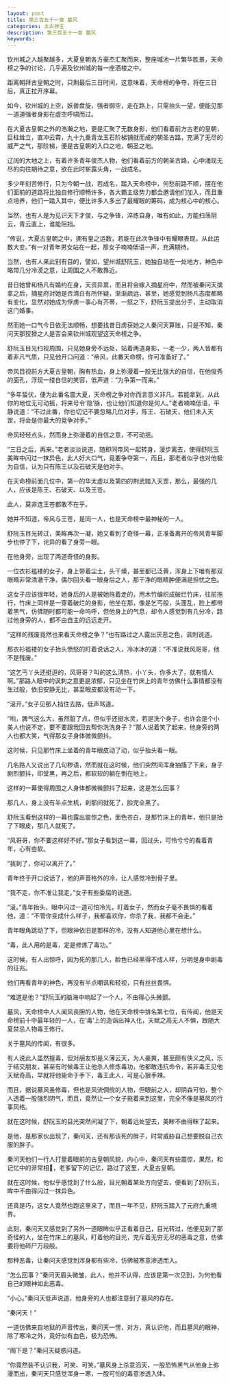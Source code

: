 ```yaml
---
layout: post
title: 第三百五十一章 墓风
categories: 太古神王
description: 第三百五十一章 墓风
keywords:
---
```


钦州城之人越聚越多，大夏皇朝各方豪杰汇聚而来，整座城池一片繁华胜景，天命榜之争的讨论，几乎遍及钦州城的每一座酒楼之中。

距离朝拜古皇朝之时，只剩最后三日时间，这意味着，天命榜的争夺，将在三日后，真正拉开序幕。

如今，钦州城的上空，妖兽盘旋，强者御空，走在路上，只需抬头一望，便能见那一道道强者身影在虚空呼啸而过。

在大夏古皇朝之外的浩瀚之地，更是汇聚了无数身影，他们看着前方古老的皇朝，巨柱耸立，直冲云霄，九十九重青龙玉石阶梯铺就而成的朝圣古路，充满了无尽的威严之气，那阶梯，便是古皇朝的入口之地，朝圣之地。

辽阔的大地之上，有着许多青年俊杰人物，他们看着前方的朝圣古路，心中涌现无尽的向往期待之意，欲在此时崭露头角，一战成名。

多少年刻苦修行，只为今朝一战，若成名，踏入天命榜中，何愁前路不顺，摆在他们面前的道路将比独自修行顺畅许多，各大霸主级势力都会邀请他们加入，而且重点培养，他们一踏入其中，便比许多人多出了最耀眼的筹码，成为核心中的核心。

当然，也有人是为见识天下才俊，与之争锋，淬炼自身，唯有如此，方能扫荡阴云，青云直上，谁能阻挡。

“传说，大夏古皇朝之中，拥有皇之运数，若能在此次争锋中有耀眼表现，从此运数大变。”有一对青年男女站在一起，那女子喃喃低语一声，充满期待。

当然，也有人来此别有目的，譬如，望州城舒阮玉，她独自站在一处地方，神色中略带几分冷漠之意，让周围之人不敢靠近。

昔日她曾和杨凡有婚约在身，天资异禀，而且将会嫁入摘星府中，然而被秦问天擒拿之后，摘星府对她是否清白有所怀疑，渐渐疏远，甚至，她感觉到杨凡态度都略有变化，显然对她成为俘虏一事心有芥蒂，一怒之下，舒阮玉提出分手，主动取消这门婚事。

然而她一口气今日依无法顺畅，想要找昔日虏获她之人秦问天算账，只是不知，秦问天那狡猾之人是否会来钦州城观望这天命榜之争。

舒阮玉目光扫视周围，只见她身旁不远处，站着两道身影，一老一少，两人皆都有着非凡气质，只见他开口问道：“帝风，此番天命榜，你可准备好了。”

帝风目视前方大夏古皇朝，胸有热血，身上弥漫着一股无比强大的自信，在他俊秀的面孔，浮现一缕自信的笑容，低声道：“为争第一而来。”

“多年蛰伏，便为此番名震大夏，天命榜之争对你而言意义非凡，若能拿到，从此你的地位无可动摇，将来号令‘隐’脉，也让他们知道你是何人。”老者喃喃低语，平静说道：“不过此番，你也切记不要忽略几位对手，陈王、石破天，他们未入天罡，将会是你最大的竞争对手。”

帝风轻轻点头，然而身上弥漫着的自信之意，不可动摇。

“三日之后，再来。”老者淡淡说道，随即同帝风一起转身，漫步离去，使得舒阮玉美眸中闪过一抹异色，此人好大口气，竟要争夺第一，而且，那老者似乎也对他极为自信，认为只有陈王以及石破天是他对手。

在天命榜前面几位中，第一的华太虚以及第四的荆武踏入天罡，那么，最强的几人，应该是陈王、石破天、以及王苍。

此人，莫非连王苍都敢不在乎。

她并不知道，帝风与王苍，是同一人，也是天命榜中最神秘的一人。

舒阮玉目光转过，美眸再次一凝，她又看到了奇怪一幕，正准备离开的帝风青年脚步也停了下，诧异的看了身旁一眼。

在他身旁，出现了两道奇怪的身影。

一位衣衫褴褛的女子，身上带着尘土，头干燥，甚至都已泛黄，浑身上下唯有那双眼睛非常清澈干净，偶尔回头看一眼身后之人，那干净的眼睛肿便满是担忧之色。

这女子应该很年轻，她身后的人是被她拖着走的，用木竹编织成破烂竹床，往前拖行，竹床上同样是一穿着破烂的身影，他坐在那，像是乞丐般，头蓬乱，脸上都带着黑气，仿佛随时都可能一命呜呼，但他身上的气息，却令人感觉到有几分冷，路过他身旁的人，都不由自主的远远走开。

“这样的残废竟然也来看天命榜之争？”也有路过之人露出厌恶之色，讽刺说道。

那衣衫褴褛的女子抬头愤怒的盯着说话之人，冷冰冰的道：“不准说我风哥哥，他不是残废。”

“这乞丐丫头还挺逗的，风哥哥？叫的这么清热，小丫头，你多大了，就有情人啊。”那路人眼中的讽刺之意更是浓郁，只见坐在竹床上的青年仿佛什么事情都没有生过般，依旧安静无比，甚至眼皮都没有动一下。

“滚开。”女子见那人挡住去路，低声骂道。

“哟，脾气这么大，虽然脏了点，但似乎还挺水灵，若是洗个身子，也许会是个小美人也说不定，要不要跟我回去帮你洗洗身子？”那人说着笑了起来，他身旁的两人也都大笑，气得那女子身体微微颤抖。

这时候，只见那竹床上坐着的青年眼皮动了动，似乎抬头看一眼。

几名路人又说出了几句秽语，然而就在这时候，他们突然间浑身抽搐了下来，身子剧烈颤抖，印堂黑，再之后，都软软的躺在倒在地上。

这样的一幕使得周围之人身体都微微颤抖了起来，这是怎么回事？

那几人，身上没有半点生机，刹那间就死了，脸完全黑了。

舒阮玉看到这样的一幕也露出震惊之色，面色苍白，是那竹床上的青年，他只是抬了下眼皮，那几人就死了。

“风哥哥，你不要这样好不好。”那女子看到这一幕，回过头，可怜兮兮的看着青年，心有些软。

“我到了，你可以离开了。”

青年终于开口说话了，他的声音格外的冷，让人感觉冷到骨子里。

“我不走，你不准让我走。”女子有些委屈的说道。

“滚。”青年抬头，眼中闪过一道可怕冷光，盯着女子，然而女子毫不畏惧的看着他，道：“不管你变成什么样子，我都喜欢你，你杀了我，我都不会走。”

青年眼角跳动了下，但眼神依旧是那样的冷，没有人知道他心里在想什么。

“毒，此人用的是毒，定是修炼了毒功。”

这时候，有人出惊呼，因为死的那几人，脸色已经黑得不成人样，分明是身中剧毒的征兆。

他们再看青年的神色，再没有半点嘲讽和轻视，只有丝丝畏惧。

“难道是他？”舒阮玉的脑海中响起了一个人，不由得心头微颤。

墓风，天命榜中人人闻风丧胆的人物，他在天命榜中排名第七位，有传闻，他是天命榜前十中最年轻的一人，在‘毒’上的造诣出神入化，天赋之高无人不惧，跟随大夏禁忌人物毒王修行。

关于墓风的传闻，有很多。

有人说此人虽然擅毒，但对朋友却是义薄云天，为人豪爽，甚至颇有侠义之风，乐于结交朋友，甚至有时候毒王让他杀人修炼毒功，他都敢违抗命令，若非毒王见他天赋奇高，早就将他毙命于手下，毒王此人，可是心狠手辣。

而且，据说墓风虽修毒，但也是风流倜傥的人物，但眼前之人，却阴森可怕，整个人透着一股强烈阴气，而且，竟然让一个女子拖着来到这里，完全不像是墓风的行事风格。

就在这时候，舒阮玉的目光突然间凝了下，朝着远处望去，美眸不由得眯了起来。

是他，是那家伙出现了，秦问天，还有那该死的胖子，时常威胁自己想要脱自己衣服的胖子。

秦问天他们一行人打量着眼前的古皇朝风貌，内心中，秦问天有些震惊，果然，和记忆中的非常相，老爹留下的记忆，路过了这里，大夏古皇朝。

就在这时候，他似乎感觉到了什么般，目光朝着某处方向望去，便看到了舒阮玉，眸中不由得闪过一抹异色。

还真是巧，这女人竟然也跑这里来了，而且一年不见，舒阮玉踏入了元府九重境界。

此刻，秦问天又感觉到了另外一道眼眸似乎正看着自己，目光转过，他便见到了那奇怪的人，坐在竹床上的墓风，盯着他的目光，充斥着无穷无尽的恶毒之意，仿佛要将他碎尸万段般。

那种恶毒，让秦问天感觉到浑身都有些冷，仿佛被寒意渗透而入。

“怎么回事？”秦问天眉头微皱，此人，他并不认得，应该是第一次见到，为何他看自己的眼神如此恶毒。

“小心。”秦问天低声说道，他身旁的人也都注意到了墓风的存在。

“秦问天！”

一道仿佛来自地狱的声音传出，秦问天一愣，对方，真认识他，而且墓风的眼神，除了寒冷之外，竟好似有血色，极为恐怖。

“阁下是？”秦问天疑惑问道。

“你竟然装不认识我，可笑、可笑。”墓风身上杀意滔天，一股恐怖黑气从他身上弥漫而出，秦问天只感觉浑身一寒，一股可怕的毒意渗透入体。
